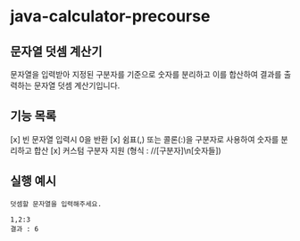 # java-calculator-precourse

## 문자열 덧셈 계산기

문자열을 입력받아 지정된 구분자를 기준으로 숫자를 분리하고 
이를 합산하여 결과를 출력하는 문자열 덧셈 계산기입니다.

## 기능 목록

[x] 빈 문자열 입력시 0을 반환
[x] 쉼표(,) 또는 콜론(:)을 구분자로 사용하여 숫자를 분리하고 합산
[x] 커스텀 구분자 지원 (형식 : //[구분자]\n[숫자들])

## 실행 예시
```
덧셈할 문자열을 입력해주세요.

1,2:3
결과 : 6
```
